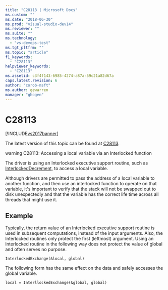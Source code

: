 ```yaml
---
title: "C28113 | Microsoft Docs"
ms.custom: ""
ms.date: "2018-06-30"
ms.prod: "visual-studio-dev14"
ms.reviewer: ""
ms.suite: ""
ms.technology: 
  - "vs-devops-test"
ms.tgt_pltfrm: ""
ms.topic: "article"
f1_keywords: 
  - "C28113"
helpviewer_keywords: 
  - "C28113"
ms.assetid: c3f4f143-6985-4274-a87a-59c21a82d67a
caps.latest.revision: 6
author: "corob-msft"
ms.author: gewarren
manager: "ghogen"
---
```

# C28113
[!INCLUDE[vs2017banner](../includes/vs2017banner.md)]

The latest version of this topic can be found at [C28113](https://docs.microsoft.com/visualstudio/code-quality/c28113).  
  
warning C28113: Accessing a local variable via an Interlocked function  
  
 The driver is using an Interlocked executive support routine, such as [InterlockedDecrement](http://msdn.microsoft.com/library/windows/hardware/ff547871.aspx), to access a local variable.  
  
 Although drivers are permitted to pass the address of a local variable to another function, and then use an interlocked function to operate on that variable, it's important to verify that the stack will not be swapped out to disk unexpectedly and that the variable has the correct life time across all threads that might use it.  
  
## Example  
 Typically, the return value of an Interlocked executive support routine is used in subsequent computations, instead of the input arguments. Also, the Interlocked routines only protect the first (leftmost) argument. Using an Interlocked routine in the following way does not protect the value of global and often serves no purpose.  
  
```  
InterlockedExchange(&local, global)  
```  
  
 The following form has the same effect on the data and safely accesses the global variable.  
  
```  
local = InterllockedExchange(&global, global)  
  
```



